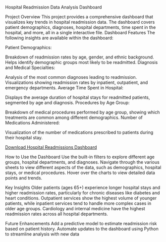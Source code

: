 Hospital Readmission Data Analysis Dashboard


Project Overview
This project provides a comprehensive dashboard that visualizes key trends in hospital readmission data. 
The dashboard covers patient demographics, diagnoses, hospital departments, time spent in the hospital, and more, all in a single interactive file.
Dashboard Features
The following insights are available within the dashboard:

Patient Demographics:

Breakdown of readmission rates by age, gender, and ethnic background.
Helps identify demographic groups most likely to be readmitted.
Diagnosis and Medical Specialties:

Analysis of the most common diagnoses leading to readmission.
Visualizations showing readmission rates by inpatient, outpatient, and emergency departments.
Average Time Spent in Hospital:

Displays the average duration of hospital stays for readmitted patients, segmented by age and diagnosis.
Procedures by Age Group:

Breakdown of medical procedures performed by age group, showing which treatments are common among different demographics.
Number of Medications Administered:

Visualization of the number of medications prescribed to patients during their hospital stay.

[Download Hospital Readmissions Dashboard](https://github.com/AishwaryaWAnkhade01/PowerBi-visualization/commit/16393d4ac1bbf9d25fb727e55c078605b6b6f141#diff-ed1d082dc7ec6ddd07ce1b5f300eab4c37e87053429eb1b4c5af9e02eb388177)



How to Use the Dashboard
Use the built-in filters to explore different age groups, hospital departments, and diagnoses.
Navigate through the various sheets to view different aspects of the data, such as demographics, hospital stays, or medical procedures.
Hover over the charts to view detailed data points and trends.

Key Insights
Older patients (ages 65+) experience longer hospital stays and higher readmission rates, particularly for chronic diseases like diabetes and heart conditions.
Outpatient services show the highest volume of younger patients, while inpatient services tend to handle more complex cases in older age groups.
Cardiology and internal medicine have the highest readmission rates across all hospital departments.

Future Enhancements
Add a predictive model to estimate readmission risk based on patient history.
Automate updates to the dashboard using Python to streamline analysis with new data

